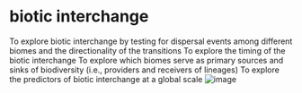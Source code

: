 # biotic interchange
To explore biotic interchange by testing for dispersal events among different biomes and the directionality of the transitions
To explore the timing of the biotic interchange
To explore which biomes serve as primary sources and sinks of biodiversity (i.e., providers and receivers of lineages)
To explore the predictors of biotic interchange at a global scale
![image](https://github.com/darunabas/origin/assets/13451768/f5299404-fba0-4c43-bff4-f45b00b8b06e)

